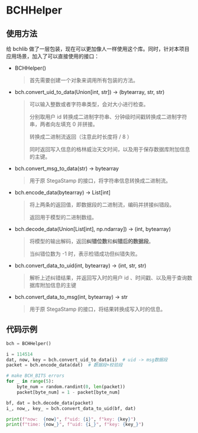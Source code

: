 #  BCHHelper

## 使用方法

给 bchlib 做了一层包装，现在可以更加像人一样使用这个库。同时，针对本项目应用场景，加入了可以直接使用的接口：

- BCHHelper()

  > 首先需要创建一个对象来调用所有包装的方法。

- bch.convert_uid_to_data(Union[int, str]) -> (bytearray, str, str)

  > 可以输入整数或者字符串类型，会对大小进行检查。
  >
  > 分别取用户 id 转换成二进制字符串、分钟级时间戳转换成二进制字符串，两者向左填充 0 并拼接。
  >
  > 转换成二进制流返回（注意此时长度将 / 8 ）
  >
  > 同时返回写入信息的格林威治天文时间，以及用于保存数据库附加信息的主键。

- bch.convert_msg_to_data(str) -> bytearray

  > 用于原 StegaStamp 的接口，将字符串信息转换成二进制流。

- bch.encode_data(bytearray) -> List[int]

  > 将上两条的返回值，即数据段的二进制流，编码并拼接纠错段。
  >
  > 返回用于模型的二进制数组。

- bch.decode_data(Union[List[int], np.ndarray]) -> (int, bytearray)

  > 将模型的输出解码，返回**纠错位数**和**纠错后的数据段**。
  >
  > 当纠错位数为 -1 时，表示检错成功但纠错失败。

- bch.convert_data_to_uid(int, bytearray) -> (int, str, str)

  > 解析上述纠错结果，并返回写入时的用户 id 、时间戳、以及用于查询数据库附加信息的主键

- bch.convert_data_to_msg(int, bytearray) -> str

  > 用于原 StegaStamp 的接口，将结果转换成写入时的信息。

## 代码示例

```python
bch = BCHHelper()

i = 114514
dat, now, key = bch.convert_uid_to_data(i)  # uid -> msg数据段
packet = bch.encode_data(dat)  # 数据段+校验段

# make BCH_BITS errors
for _ in range(5):
    byte_num = random.randint(0, len(packet))
    packet[byte_num] = 1 - packet[byte_num]

bf, dat = bch.decode_data(packet)
i_, now_, key_ = bch.convert_data_to_uid(bf, dat)

print(f"now:  {now}", f"uid: {i}", f"key: {key}")
print(f"time: {now_}", f"uid: {i_}", f"key: {key_}")
```

